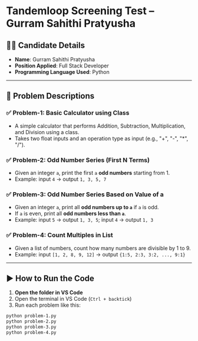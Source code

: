# Tandemloop Screening Test – Gurram Sahithi Pratyusha

## 👩‍💻 Candidate Details
- **Name**: Gurram Sahithi Pratyusha
- **Position Applied**: Full Stack Developer
- **Programming Language Used**: Python

---

## 📁 Problem Descriptions

### ✅ Problem-1: Basic Calculator using Class
- A simple calculator that performs Addition, Subtraction, Multiplication, and Division using a class.
- Takes two float inputs and an operation type as input (e.g., "+", "-", "*", "/").

### ✅ Problem-2: Odd Number Series (First N Terms)
- Given an integer `a`, print the first `a` **odd numbers** starting from 1.
- Example: input `4` → output `1, 3, 5, 7`

### ✅ Problem-3: Odd Number Series Based on Value of a
- Given an integer `a`, print all **odd numbers up to `a`** if `a` is odd.
- If `a` is even, print all **odd numbers less than `a`**.
- Example: input `5` → output `1, 3, 5`; input `4` → output `1, 3`

### ✅ Problem-4: Count Multiples in List
- Given a list of numbers, count how many numbers are divisible by 1 to 9.
- Example: input `[1, 2, 8, 9, 12]` → output `{1:5, 2:3, 3:2, ..., 9:1}`

---

## ▶️ How to Run the Code

1. **Open the folder in VS Code**
2. Open the terminal in VS Code (`Ctrl + backtick`)
3. Run each problem like this:

```bash
python problem-1.py
python problem-2.py
python problem-3.py
python problem-4.py
